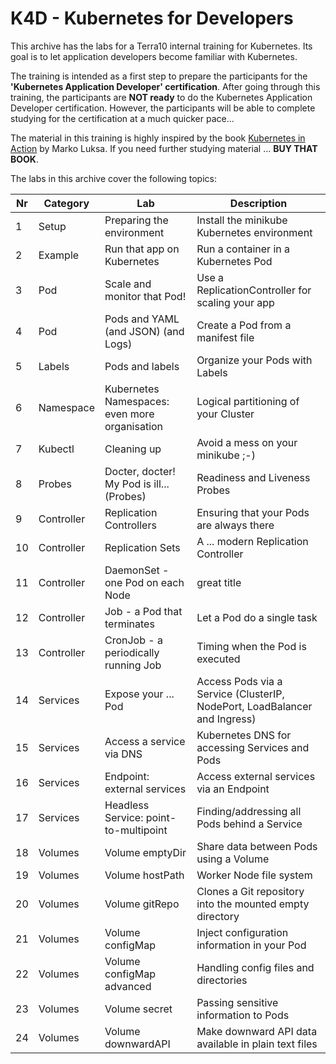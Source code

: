 # K4D - Kubernetes for Developers

This archive has the labs for a Terra10 internal training for Kubernetes. Its goal is to let application developers become familiar with Kubernetes. 

The training is intended as a first step to prepare the participants for the **'Kubernetes Application Developer' certification**. After going through this training, the participants are **NOT ready** to do the Kubernetes Application Developer certification. However, the participants will be able to complete studying for the certification at a much quicker pace...

The material in this training is highly inspired by the book [Kubernetes in Action](https://www.manning.com/books/kubernetes-in-action) by Marko Luksa. If you need further studying material ... **BUY THAT BOOK**.

The labs in this archive cover the following topics:

|Nr | Category  | Lab                          | Description                                   |
|---|-----------|------------------------------|-----------------------------------------------|
|1  | Setup     | Preparing the environment    | Install the minikube Kubernetes environment   |
|2  | Example   | Run that app on Kubernetes   | Run a container in a Kubernetes Pod           |
|3  | Pod       | Scale and monitor that Pod!  | Use a ReplicationController for scaling your app|
|4  | Pod       | Pods and YAML (and JSON) (and Logs) | Create a Pod from a manifest file      |
|5  | Labels    | Pods and labels              | Organize your Pods with Labels                |
|6  | Namespace | Kubernetes Namespaces: even more organisation | Logical partitioning of your Cluster |
|7  | Kubectl   | Cleaning up                  | Avoid a mess on your minikube ;-)             |
|8  | Probes    | Docter, docter! My Pod is ill... (Probes) | Readiness and Liveness Probes    |
|9  | Controller| Replication Controllers      | Ensuring that your Pods are always there      |
|10 | Controller| Replication Sets             | A ... modern Replication Controller           |
|11 | Controller| DaemonSet - one Pod on each Node | great title                               |
|12 | Controller| Job - a Pod that terminates  | Let a Pod do a single task                    |
|13 | Controller| CronJob - a periodically running Job | Timing when the Pod is executed       |
|14 | Services  | Expose your ... Pod          | Access Pods via a Service (ClusterIP, NodePort, LoadBalancer and Ingress) |
|15 | Services  | Access a service via DNS     | Kubernetes DNS for accessing Services and Pods|               
|16 | Services  | Endpoint: external services  | Access external services via an Endpoint      |
|17 | Services  | Headless Service: point-to-multipoint | Finding/addressing all Pods behind a Service |
|18 | Volumes   | Volume emptyDir | Share data between Pods using a Volume |
|19 | Volumes   | Volume hostPath | Worker Node file system |
|20 | Volumes   | Volume gitRepo  | Clones a Git repository into the mounted empty directory | 
|21 | Volumes   | Volume configMap | Inject configuration information in your Pod |
|22 | Volumes   | Volume configMap advanced | Handling config files and directories |
|23 | Volumes   | Volume secret | Passing sensitive information to Pods |
|24 | Volumes   | Volume downwardAPI | Make downward API data available in plain text files|
